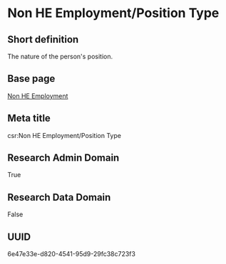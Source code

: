 # Non HE Employment/Position Type
## Short definition
The nature of the person's position.
## Base page
[Non HE Employment](../../Objects/Non%20HE%20Employment.md)
## Meta title
csr:Non HE Employment/Position Type
## Research Admin Domain
True
## Research Data Domain
False
## UUID
6e47e33e-d820-4541-95d9-29fc38c723f3

